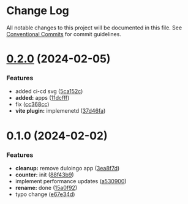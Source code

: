 # Change Log

All notable changes to this project will be documented in this file.
See [Conventional Commits](https://conventionalcommits.org) for commit guidelines.

# [0.2.0](https://github.com/paulAlexSerban/wbk--reactjs-playground--typescript/compare/@wbk--reactjs-playground--typescript/counter@0.1.0...@wbk--reactjs-playground--typescript/counter@0.2.0) (2024-02-05)

### Features

-   added ci-cd svg ([5ca152c](https://github.com/paulAlexSerban/wbk--reactjs-playground--typescript/commit/5ca152cfa6dc2b1548b7c2ed48d33d5debae9db7))
-   **added:** apps ([11dcfff](https://github.com/paulAlexSerban/wbk--reactjs-playground--typescript/commit/11dcfffcaab37b030fe7a13b728a76141978fa40))
-   fix ([cc368cc](https://github.com/paulAlexSerban/wbk--reactjs-playground--typescript/commit/cc368cc5b544cbb8c155359397154df97c467241))
-   **vite plugin:** implemenetd ([37d46fa](https://github.com/paulAlexSerban/wbk--reactjs-playground--typescript/commit/37d46fa94fb78ec7126690f942429a51d9ed511e))

# 0.1.0 (2024-02-02)

### Features

-   **cleanup:** remove duloingo app ([3ea8f7d](https://github.com/paulAlexSerban/wbk--reactjs-playground--typescript/commit/3ea8f7d47da9759c9ea8f62599a8aa4250b38c3c))
-   **counter:** init ([88f43b9](https://github.com/paulAlexSerban/wbk--reactjs-playground--typescript/commit/88f43b92624b6606ea900c92d1ed63a7105fd032))
-   implement performance updates ([a530900](https://github.com/paulAlexSerban/wbk--reactjs-playground--typescript/commit/a530900a7c37c2bf149f8cd4b005e841dc19468a))
-   **rename:** done ([15a0f92](https://github.com/paulAlexSerban/wbk--reactjs-playground--typescript/commit/15a0f92f47690da6021269d43d7489cb72cdc514))
-   typo change ([e67e34d](https://github.com/paulAlexSerban/wbk--reactjs-playground--typescript/commit/e67e34da3582fb74d04438c3d885f6afcb6f61b0))
